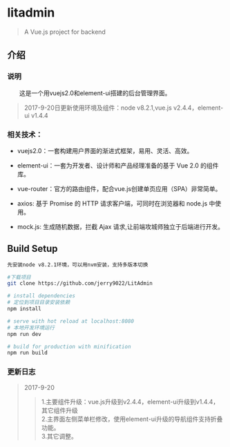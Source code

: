 # litadmin
> A Vue.js project for backend

## 介绍


### 说明

　　这是一个用vuejs2.0和element-ui搭建的后台管理界面。

> 2017-9-20日更新使用环境及组件：node v8.2.1,vue.js v2.4.4，element-ui v1.4.4
    

### 相关技术：

* vuejs2.0：一套构建用户界面的渐进式框架，易用、灵活、高效。

* element-ui：一套为开发者、设计师和产品经理准备的基于 Vue 2.0 的组件库。

* vue-router：官方的路由组件，配合vue.js创建单页应用（SPA）非常简单。

* axios: 基于 Promise 的 HTTP 请求客户端，可同时在浏览器和 node.js 中使用。

* mock.js: 生成随机数据，拦截 Ajax 请求,让前端攻城师独立于后端进行开发。


## Build Setup


``` bash
先安装node v8.2.1环境，可以用nvm安装，支持多版本切换

#下载项目
git clone https://github.com/jerry9022/LitAdmin

# install dependencies
# 定位到项目目录安装依赖
npm install

# serve with hot reload at localhost:8080
# 本地开发环境运行
npm run dev

# build for production with minification
npm run build
```


### 更新日志
 > 2017-9-20
 >> 1.主要组件升级：vue.js升级到v2.4.4，element-ui升级到v1.4.4，其它组件升级  
 >> 2.主界面左侧菜单栏修改，使用element-ui升级的导航组件支持折叠功能。  
 >> 3.其它调整。




